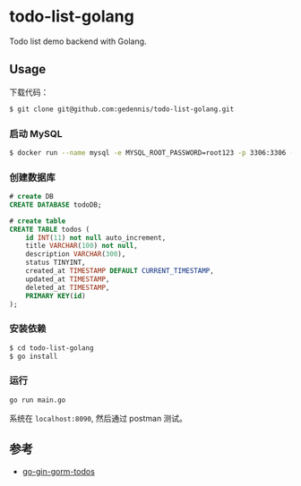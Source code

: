 # todo-list-golang

Todo list demo backend with Golang.

## Usage

下载代码：

```bash
$ git clone git@github.com:gedennis/todo-list-golang.git
```

### 启动 MySQL

```bash
$ docker run --name mysql -e MYSQL_ROOT_PASSWORD=root123 -p 3306:3306 -d mysql
```

### 创建数据库

```sql
# create DB
CREATE DATABASE todoDB;

# create table
CREATE TABLE todos (
	id INT(11) not null auto_increment,
	title VARCHAR(100) not null,
	description VARCHAR(300),
	status TINYINT,
	created_at TIMESTAMP DEFAULT CURRENT_TIMESTAMP,
	updated_at TIMESTAMP,
	deleted_at TIMESTAMP,
	PRIMARY KEY(id)
);
```

### 安装依赖

```bash
$ cd todo-list-golang
$ go install
```

### 运行

```bash
go run main.go
```

系统在 `localhost:8090`, 然后通过 postman 测试。

## 参考

- [go-gin-gorm-todos](https://github.com/satoshiyamamoto/go-gin-gorm-todos)
